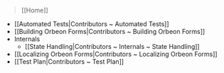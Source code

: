 > [[Home]]

- [[Automated Tests|Contributors ~ Automated Tests]]
- [[Building Orbeon Forms|Contributors ~ Building Orbeon Forms]]
- Internals
    - [[State Handling|Contributors ~ Internals ~ State Handling]]
- [[Localizing Orbeon Forms|Contributors ~ Localizing Orbeon Forms]]
- [[Test Plan|Contributors ~ Test Plan]]